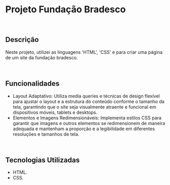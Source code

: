 <h1>Projeto Fundação Bradesco</h1><br>

<h2>Descrição</h2>
<p>Neste projeto, utilizei as linguagens 'HTML', 'CSS' e para criar uma página de um site da fundação bradesco.</p><br>

<h2>Funcionalidades</h2>
<ul>
 <li>Layout Adaptativo: Utiliza media queries e técnicas de design flexível para ajustar o layout e a estrutura do conteúdo conforme o tamanho da tela, garantindo que o site seja visualmente atraente e funcional em dispositivos móveis, tablets e desktops.</li>
 <li>Elementos e Imagens Redimensionáveis: Implementa estilos CSS para garantir que imagens e outros elementos se redimensionem de maneira adequada e mantenham a proporção e a legibilidade em diferentes resoluções e tamanhos de tela.</i></li>
</ul><br>

<h2>Tecnologias Utilizadas</h2>
<ul>
 <li>HTML.</li>
 <li>CSS.</li>
</ul>

